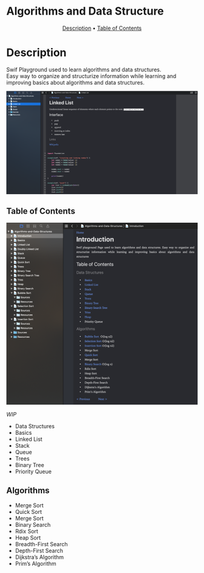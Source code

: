 # Algorithms and Data Structure
<p align="center">
  <a href="#description">Description</a> •
  <a href="#table-of-contents">Table of Contents</a> 
</p> 

# Description
Swif Playground used to learn algorithms and data structures.  
Easy way to organize and structurize information while learning and improving 
basics about algorithms and data structures.     

![Playground](https://github.com/Kharchevskyi/Algorithms-and-ds/blob/master/Algorithms-and-Data-Structures.playground/Resources/screen2.png)

## Table of Contents

![Table](https://github.com/Kharchevskyi/Algorithms-and-ds/blob/master/Algorithms-and-Data-Structures.playground/Resources/screen.png)

*WIP*
 
 * Data Structures
 * Basics
 * Linked List
 * Stack
 * Queue
 * Trees 
 * Binary Tree
 * Priority Queue
 
 ## Algorithms
 * Merge Sort
 * Quick Sort
 * Merge Sort
 * Binary Search
 * Rdix Sort
 * Heap Sort
 * Breadth-First Search
 * Depth-First Search
 * Dijkstra’s Algorithm
 * Prim’s Algorithm

